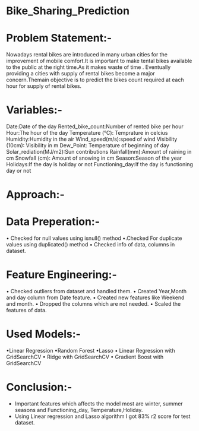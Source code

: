 # Bike_Sharing_Prediction 
# Problem Statement:-
Nowadays rental bikes are introduced in many urban cities for the improvement of mobile comfort.It is important to make tental bikes available to the public at the right time.As it makes waste of time . Eventually providing a cities with supply of rental bikes become a major concern.Themain objective is to predict the bikes count required at each hour for supply of rental bikes.
# Variables:-
Date:Date of the day
Rented_bike_count:Number of rented bike per hour
Hour:The hour of the day
Temperature (°C): Temprature in celcius
Humidity:Humidity in the air
Wind_speed(m/s):speed of wind
Visibility (10cm): Visibility in m
Dew_Point: Temperature of beginning of day
Solar_rediation(MJ/m2):Sun contributions
Rainfall(mm):Amount of raining in cm
Snowfall (cm): Amount of snowing in cm
Season:Season of the year
Holidays:If the day is holiday or not
Functioning_day:If the day is functioning day or not
# Approach:-
# Data Preperation:-
• Checked for null values using isnull() method
•.Checked For duplicate values using duplicated() method
• Checked info of data, columns in dataset.
# Feature Engineering:-
• Checked outliers from dataset and handled them.
• Created Year,Month and day column from Date feature.
• Created new features like Weekend and month.
• Dropped the columns which are not needed.
• Scaled the features of data.
# Used Models:-
•Linear Regression
•Random Forest
•Lasso 
• Linear Regression with GridSearchCV
• Ridge with GridSearchCV
• Gradient Boost with GridSearchCV
# Conclusion:-
- Important features which affects the model most are winter, summer seasons and Functioning_day, Temperature,Holiday.
- Using Linear regression and Lasso algorithm I got 83% r2 score for test dataset.

































